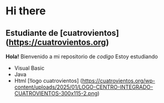 # Hi there
## Estudiante de [cuatrovientos] (https://cuatrovientos.org)

**Hola!** Bienvenido a mi repositorio de _codigo_
Estoy estudiando
- Visual Basic
- Java
- Html
  [!logo cuatrovientos] (https://cuatrovientos.org/wp-content/uploads/2025/01/LOGO-CENTRO-INTEGRADO-CUATROVIENTOS-300x115-2.png)
